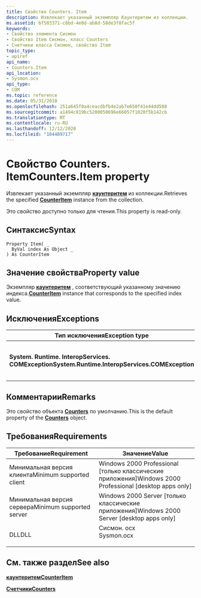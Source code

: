 ```yaml
---
title: Свойство Counters. Item
description: Извлекает указанный экземпляр Каунтеритем из коллекции.
ms.assetid: bf503371-c8bd-4e0d-ab8d-58de3f8fac5f
keywords:
- Свойство элемента Сисмон
- Свойство Item Сисмон, класс Counters
- Счетчики класса Сисмон, свойство Item
topic_type:
- apiref
api_name:
- Counters.Item
api_location:
- Sysmon.ocx
api_type:
- COM
ms.topic: reference
ms.date: 05/31/2018
ms.openlocfilehash: 251a645f0a4ceacdbfb4e2ab7e650f41e44dd508
ms.sourcegitcommit: a1494c819bc5200050696e66057f1020f5b142cb
ms.translationtype: MT
ms.contentlocale: ru-RU
ms.lasthandoff: 12/12/2020
ms.locfileid: "104489717"
---
```

# <a name="countersitem-property"></a><span data-ttu-id="61199-106">Свойство Counters. Item</span><span class="sxs-lookup"><span data-stu-id="61199-106">Counters.Item property</span></span>

<span data-ttu-id="61199-107">Извлекает указанный экземпляр [**каунтеритем**](counteritem.md) из коллекции.</span><span class="sxs-lookup"><span data-stu-id="61199-107">Retrieves the specified [**CounterItem**](counteritem.md) instance from the collection.</span></span>

<span data-ttu-id="61199-108">Это свойство доступно только для чтения.</span><span class="sxs-lookup"><span data-stu-id="61199-108">This property is read-only.</span></span>

## <a name="syntax"></a><span data-ttu-id="61199-109">Синтаксис</span><span class="sxs-lookup"><span data-stu-id="61199-109">Syntax</span></span>


```VB
Property Item( _
  ByVal index As Object _
) As CounterItem
```



## <a name="property-value"></a><span data-ttu-id="61199-110">Значение свойства</span><span class="sxs-lookup"><span data-stu-id="61199-110">Property value</span></span>

<span data-ttu-id="61199-111">Экземпляр [**каунтеритем**](counteritem.md) , соответствующий указанному значению индекса.</span><span class="sxs-lookup"><span data-stu-id="61199-111">[**CounterItem**](counteritem.md) instance that corresponds to the specified index value.</span></span>

## <a name="exceptions"></a><span data-ttu-id="61199-112">Исключения</span><span class="sxs-lookup"><span data-stu-id="61199-112">Exceptions</span></span>



| <span data-ttu-id="61199-113">Тип исключения</span><span class="sxs-lookup"><span data-stu-id="61199-113">Exception type</span></span>                                  | <span data-ttu-id="61199-114">Условие</span><span class="sxs-lookup"><span data-stu-id="61199-114">Condition</span></span>                         |
|-------------------------------------------------|-----------------------------------|
| <span data-ttu-id="61199-115">**System. Runtime. InteropServices. COMException**</span><span class="sxs-lookup"><span data-stu-id="61199-115">**System.Runtime.InteropServices.COMException**</span></span> | <span data-ttu-id="61199-116">Указан недопустимый индекс.</span><span class="sxs-lookup"><span data-stu-id="61199-116">The specified index is not valid.</span></span> |



 

## <a name="remarks"></a><span data-ttu-id="61199-117">Комментарии</span><span class="sxs-lookup"><span data-stu-id="61199-117">Remarks</span></span>

<span data-ttu-id="61199-118">Это свойство объекта [**Counters**](counters.md) по умолчанию.</span><span class="sxs-lookup"><span data-stu-id="61199-118">This is the default property of the [**Counters**](counters.md) object.</span></span>

## <a name="requirements"></a><span data-ttu-id="61199-119">Требования</span><span class="sxs-lookup"><span data-stu-id="61199-119">Requirements</span></span>



| <span data-ttu-id="61199-120">Требование</span><span class="sxs-lookup"><span data-stu-id="61199-120">Requirement</span></span> | <span data-ttu-id="61199-121">Значение</span><span class="sxs-lookup"><span data-stu-id="61199-121">Value</span></span> |
|-------------------------------------|---------------------------------------------------------------------------------------|
| <span data-ttu-id="61199-122">Минимальная версия клиента</span><span class="sxs-lookup"><span data-stu-id="61199-122">Minimum supported client</span></span><br/> | <span data-ttu-id="61199-123">Windows 2000 Professional \[только классические приложения\]</span><span class="sxs-lookup"><span data-stu-id="61199-123">Windows 2000 Professional \[desktop apps only\]</span></span><br/>                            |
| <span data-ttu-id="61199-124">Минимальная версия сервера</span><span class="sxs-lookup"><span data-stu-id="61199-124">Minimum supported server</span></span><br/> | <span data-ttu-id="61199-125">Windows 2000 Server \[только классические приложения\]</span><span class="sxs-lookup"><span data-stu-id="61199-125">Windows 2000 Server \[desktop apps only\]</span></span><br/>                                  |
| <span data-ttu-id="61199-126">DLL</span><span class="sxs-lookup"><span data-stu-id="61199-126">DLL</span></span><br/>                      | <dl> <span data-ttu-id="61199-127"><dt>Сисмон. ocx</dt></span><span class="sxs-lookup"><span data-stu-id="61199-127"><dt>Sysmon.ocx</dt></span></span> </dl> |



## <a name="see-also"></a><span data-ttu-id="61199-128">См. также раздел</span><span class="sxs-lookup"><span data-stu-id="61199-128">See also</span></span>

<dl> <dt>

[<span data-ttu-id="61199-129">**каунтеритем**</span><span class="sxs-lookup"><span data-stu-id="61199-129">**CounterItem**</span></span>](counteritem.md)
</dt> <dt>

[<span data-ttu-id="61199-130">**Счетчики**</span><span class="sxs-lookup"><span data-stu-id="61199-130">**Counters**</span></span>](counters.md)
</dt> </dl>

 

 






